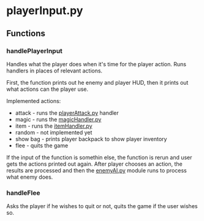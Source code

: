 # playerInput.py

## Functions

### handlePlayerInput
Handles what the player does when it's time for the player action. Runs handlers in places of relevant actions.

First, the function prints out he enemy and player HUD, then it prints out what actions can the player use.

Implemented actions:
 - attack - runs the [playerAttack.py](./Modules/handlers/playerAttack.md) handler
 - magic - runs the [magicHandler.py](./Modules/handlers/magicHandler.md)
 - item - runs the [itemHandler.py](./Modules/handlers/itemHandler.md)
 - random - not implemented yet
 - show bag - prints player backpack to show player inventory
 - flee - quits the game

If the input of the function is somethin else, the function is rerun and user gets the actions printed out again. After player chooses an action, the results are processed and then the [enemyAI.py](./Modules/handlers/enemyAI.md) module runs to process what enemy does.

### handleFlee
Asks the player if he wishes to quit or not, quits the game if the user wishes so.